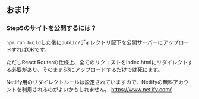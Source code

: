 ## おまけ

### Step5のサイトを公開するには？

`npm run build`した後に`public/`ディレクトリ配下を公開サーバーにアップロードすればOKです。

ただしReact Routerの仕様上、全てのリクエストをindex.htmlにリダイレクトする必要があり、そのままS3にアップロードするだけでは死にます。

Netlify用のリダイレクトルールは設定されていますので、Netlifyの無料アカウントを利用されるのがよいかもしれません。
https://www.netlify.com/
